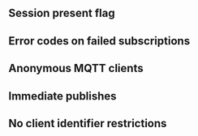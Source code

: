 ## Session present flag

## Error codes on failed subscriptions

## Anonymous MQTT clients

## Immediate publishes

## No client identifier restrictions